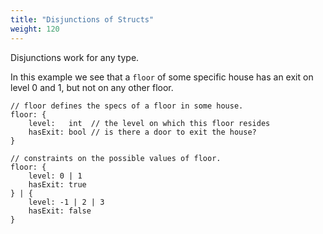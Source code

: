 ```yaml
---
title: "Disjunctions of Structs"
weight: 120
---
```


Disjunctions work for any type.

In this example we see that a `floor` of some specific house
has an exit on level 0 and 1, but not on any other floor.

```cue
// floor defines the specs of a floor in some house.
floor: {
    level:   int  // the level on which this floor resides
    hasExit: bool // is there a door to exit the house?
}

// constraints on the possible values of floor.
floor: {
    level: 0 | 1
    hasExit: true
} | {
    level: -1 | 2 | 3
    hasExit: false
}
```
